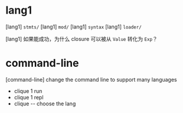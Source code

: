 # lang1

[lang1] `stmts/`
[lang1] `mod/`
[lang1] `syntax`
[lang1] `loader/`

[lang1] 如果能成功，为什么 closure 可以被从 `Value` 转化为 `Exp`？

# command-line

[command-line] change the command line to support many languages

- clique 1 run
- clique 1 repl
- clique -- choose the lang
